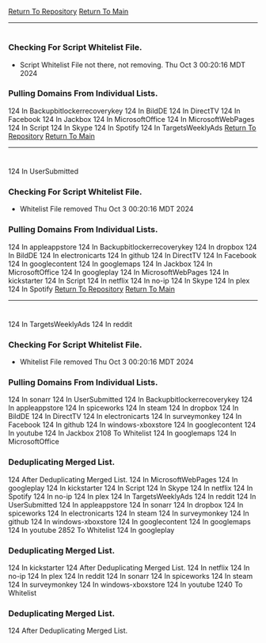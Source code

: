 [Return To Repository](https://github.com/DigitalWarrior/piholeparser/)
[Return To Main](https://github.com/DigitalWarrior/piholeparser/blob/master/RecentRunLogs/Mainlog.md)
____________________________________
# 
### Checking For Script Whitelist File.
* Script Whitelist File not there, not removing. Thu Oct  3 00:20:16 MDT 2024
### Pulling Domains From Individual Lists.
124 In Backupbitlockerrecoverykey
124 In BildDE
124 In DirectTV
124 In Facebook
124 In Jackbox
124 In MicrosoftOffice
124 In MicrosoftWebPages
124 In Script
124 In Skype
124 In Spotify
124 In TargetsWeeklyAds
[Return To Repository](https://github.com/DigitalWarrior/piholeparser/)
[Return To Main](https://github.com/DigitalWarrior/piholeparser/blob/master/RecentRunLogs/Mainlog.md)
____________________________________
# 
124 In UserSubmitted
### Checking For Script Whitelist File.
* Whitelist File removed Thu Oct  3 00:20:16 MDT 2024
### Pulling Domains From Individual Lists.
124 In appleappstore
124 In Backupbitlockerrecoverykey
124 In dropbox
124 In BildDE
124 In electronicarts
124 In github
124 In DirectTV
124 In Facebook
124 In googlecontent
124 In googlemaps
124 In Jackbox
124 In MicrosoftOffice
124 In googleplay
124 In MicrosoftWebPages
124 In kickstarter
124 In Script
124 In netflix
124 In no-ip
124 In Skype
124 In plex
124 In Spotify
[Return To Repository](https://github.com/DigitalWarrior/piholeparser/)
[Return To Main](https://github.com/DigitalWarrior/piholeparser/blob/master/RecentRunLogs/Mainlog.md)
____________________________________
# 
124 In TargetsWeeklyAds
124 In reddit
### Checking For Script Whitelist File.
* Whitelist File removed Thu Oct  3 00:20:16 MDT 2024
### Pulling Domains From Individual Lists.
124 In sonarr
124 In UserSubmitted
124 In Backupbitlockerrecoverykey
124 In appleappstore
124 In spiceworks
124 In steam
124 In dropbox
124 In BildDE
124 In DirectTV
124 In electronicarts
124 In surveymonkey
124 In Facebook
124 In github
124 In windows-xboxstore
124 In googlecontent
124 In youtube
124 In Jackbox
2108 To Whitelist
124 In googlemaps
124 In MicrosoftOffice
### Deduplicating Merged List.
124 After Deduplicating Merged List.
124 In MicrosoftWebPages
124 In googleplay
124 In kickstarter
124 In Script
124 In Skype
124 In netflix
124 In Spotify
124 In no-ip
124 In plex
124 In TargetsWeeklyAds
124 In reddit
124 In UserSubmitted
124 In appleappstore
124 In sonarr
124 In dropbox
124 In spiceworks
124 In electronicarts
124 In steam
124 In surveymonkey
124 In github
124 In windows-xboxstore
124 In googlecontent
124 In googlemaps
124 In youtube
2852 To Whitelist
124 In googleplay
### Deduplicating Merged List.
124 In kickstarter
124 After Deduplicating Merged List.
124 In netflix
124 In no-ip
124 In plex
124 In reddit
124 In sonarr
124 In spiceworks
124 In steam
124 In surveymonkey
124 In windows-xboxstore
124 In youtube
1240 To Whitelist
### Deduplicating Merged List.
124 After Deduplicating Merged List.
